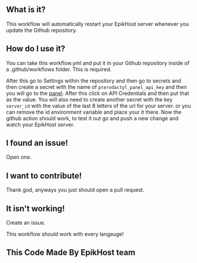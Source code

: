 ## What is it?
This workflow will automatically restart your EpikHost server whenever you update the Github repository.

## How do I use it?
You can take this workflow.yml and put it in your Github repository inside of a .github/workflows folder. This is required.

After this go to Settings within the repository and then go to secrets and then create a secret with the name of `pterodactyl_panel_api_key` and then you will go to the [panel](https://panel.monitors.cf). After this click on API Credentials and then put that as the value.
You will also need to create another secret with the key `server_id` with the value of the last 8 letters of the url for your server. or you can remove the id environment variable and place your it there.
Now the github action should work, to test it out go and push a new change and watch your EpikHost server.

## I found an issue!
Open one.

## I want to contribute!
Thank god, anyways you just should open a pull request.

## It isn't working!
Create an issue.

This workflow *should* work with every langauge!

## This Code Made By EpikHost team
